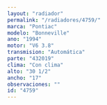 ```yaml
---
layout: "radiador"
permalink: "/radiadores/4759/"
marca: "Pontiac"
modelo: "Bonneville"
ano: "1994"
motor: "V6 3.8"
transmision: "Automática"
parte: "432019"
clima: "Con clima"
alto: "30 1/2"
ancho: "17"
observaciones: ""
id: "4759"
---
```


